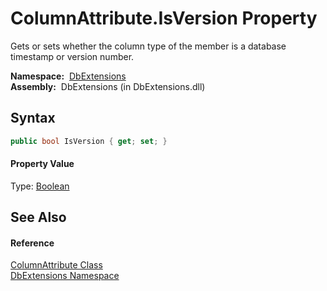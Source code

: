 ColumnAttribute.IsVersion Property
==================================
  Gets or sets whether the column type of the member is a database timestamp or version number.

  **Namespace:**  [DbExtensions][1]  
  **Assembly:**  DbExtensions (in DbExtensions.dll)

Syntax
------

```csharp
public bool IsVersion { get; set; }
```

#### Property Value
Type: [Boolean][2]

See Also
--------

#### Reference
[ColumnAttribute Class][3]  
[DbExtensions Namespace][1]  

[1]: ../README.md
[2]: http://msdn.microsoft.com/en-us/library/a28wyd50
[3]: README.md